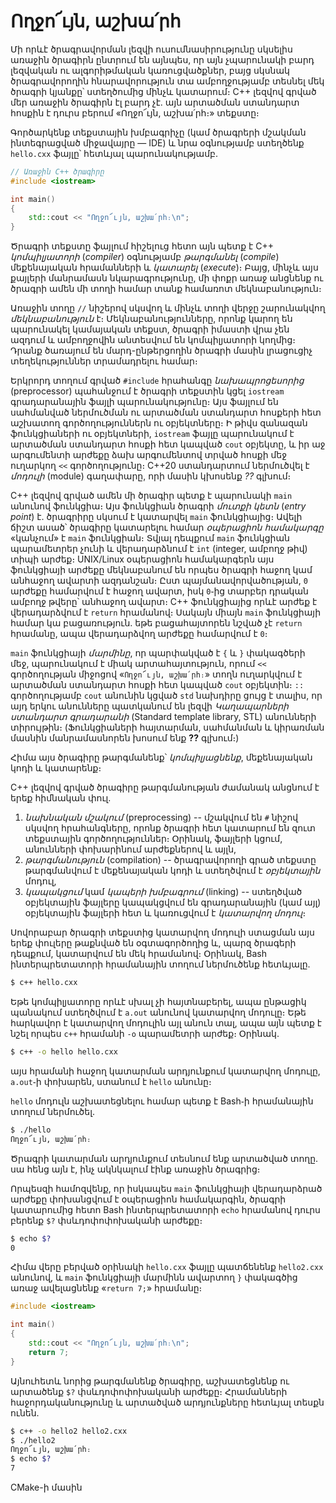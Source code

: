 # Ողջո՜ւյն, աշխա՛րհ

Մի որևէ ծրագրավորման լեզվի ուսումնասիրությունը սկսելիս առաջին ծրագիրն ընտրում են այնպես, որ այն չպարունակի բարդ լեզվական ու ալգորիթմական կառուցվածքներ, բայց սկսնակ ծրագրավորողին հնարավորություն տա ամբողջությամբ տեսնել մեկ ծրագրի կյանքը՝ ստեղծումից մինչև կատարում։ C++ լեզվով գրված մեր առաջին ծրագիրն էլ բարդ չէ․ այն արտածման ստանդարտ հոսքին է դուրս բերում «Ողջո՜ւյն, աշխա՛րհ։» տեքստը։

Գործարկենք տեքստային խմբագրիչը (կամ ծրագրերի մշակման ինտեգրացված միջավայրը ― IDE) և նրա օգնությամբ ստեղծենք `hello.cxx` ֆայլը՝ հետևյալ պարունակությամբ․

```c++
// Առաջին C++ ծրագիրը
#include <iostream>

int main()
{
    std::cout << "Ողջո՜ւյն, աշխա՛րհ։\n";
}
```

Ծրագրի տեքստը ֆայլում հիշելուց հետո այն պետք է C++ _կոմպիլյատորի_ (_compiler_) օգնությամբ _թարգմանել_ (_compile_) մեքենայական հրամանների և _կատարել_ (_execute_)։ Բայց, մինչև այս քայլերի մանրամասն նկարագրությունը, մի փոքր առաջ անցնենք ու ծրագրի ամեն մի տողի համար տանք համառոտ մեկնաբանություն։

Առաջին տողը `//` նիշերով սկսվող և մինչև տողի վերջը շարունակվող _մեկնաբանություն_ է։ Մեկնաբանությունները, որոնք կարող են պարունակել կամայական տեքստ, ծրագրի իմաստի վրա չեն ազդում և ամբողջովին անտեսվում են կոմպիլյատորի կողմից։ Դրանք ծառայում են մարդ-ընթերցողին ծրագրի մասին լրացուցիչ տեղեկություններ տրամադրելու համար։

Երկրորդ տողում գրված `#include` հրահանգը _նախապրոցեսորից_ (preprocessor) պահանջում է ծրագրի տեքստին կցել `iostream` գրադարանային ֆայլի պարունակությունը։ Այս ֆայլում են սահմանված ներմուծման ու արտածման ստանդարտ հոսքերի հետ աշխատող գործողություններն ու օբյեկտները։ Ի թիվս զանազան ֆունկցիաների ու օբյեկտների, `iostream` ֆայլը պարունակում է արտածման ստանդարտ հոսքի հետ կապված `cout` օբյեկտը, և իր աջ արգումենտի արժեքը ձախ արգումենտով տրված հոսքի մեջ ուղարկող `<<` գործողությունը։ C++20 ստանդարտում ներմուծվել է _մոդուլի_ (module) գաղափարը, որի մասին կխոսենք _??_ գլխում։

C++ լեզվով գրված ամեն մի ծրագիր պետք է պարունակի `main` անունով ֆունկցիա։ Այս ֆունկցիան ծրագրի _մուտքի կետն_ (_entry point_) է. ծրագրիրը սկսում է կատարվել `main` ֆունկցիայից։ Ավելի ճիշտ ասած՝ ծրագիրը կատարելու համար _օպերացիոն համակարգը_ «կանչում» է `main` ֆունկցիան։ Տվյալ դեպքում `main` ֆունկցիան պարամետրեր չունի և վերադարձնում է `int` (integer, ամբողջ թիվ) տիպի արժեք։ UNIX/Linux օպերացիոն համակարգերն այս ֆունկցիայի արժեքը մեկնաբանում են որպես ծրագրի հաջող կամ անհաջող ավարտի ազդանշան։ Ըստ պայմանավորվածության, `0` արժեքը համարվում է հաջող ավարտ, իսկ `0`֊ից տարբեր դրական ամբողջ թվերը՝ անհաջող ավարտ։ C++ ֆունկցիայից որևէ արժեք է վերադարձվում է `return` հրամանով։ Սակայն միայն `main` ֆունկցիայի համար կա բացառություն․ եթե բացահայտորեն նշված չէ `return` հրամանը, ապա վերադարձվող արժեքը համարվում է `0`։

`main` ֆունկցիայի _մարմինը_, որ պարփակված է `{` և `}` փակագծերի մեջ, պարունակում է միակ արտահայտություն, որում `<<` գործողության միջոցով «`Ողջո՜ւյն, աշխա՛րհ։`» տողն ուղարկվում է արտածման ստանդարտ հոսքի հետ կապված `cout` օբյեկտին։ `::` գործողությամբ `cout` անունին կցված `std` նախդիրը ցույց է տալիս, որ այդ երկու անունները պատկանում են լեզվի _Կաղապարների ստանդարտ գրադարանի_ (Standard template library, STL) անունների տիրույթին։ (Ֆունկցիաների հայտարման, սահմանման և կիրառման մասնին մանրամասնորեն խոսում ենք __??__ գլխում։)

Հիմա այս ծրագիրը թարգմանենք՝ _կոմպիլյացնենք_, մեքենայական կոդի և կատարենք։

C++ լեզվով գրված ծրագիրը թարգմանության ժամանակ անցնում է երեք հիմնական փուլ.
1. _նախնական մշակում_ (preprocessing) -- մշակվում են `#` նիշով սկսվող հրահանգները, որոնք ծրագրի հետ կատարում են զուտ տեքստային գործողություններ։ Օրինակ, ֆայլերի կցում, անունների փոխարինում արժեքներով և այլն,
2. _թարգմանություն_ (compilation) -- ծրագրավորողի գրած տեքստը թարգմանվում է մեքենայական կոդի և ստեղծվում է _օբյեկտային_ մոդուլ,
3. _կապակցում_ կամ _կապերի խմբագրում_ (linking) -- ստեղծված օբյեկտային ֆայլերը կապակցվում են գրադարանային (կամ այլ) օբյեկտային ֆայլերի հետ և կառուցվում է _կատարվող մոդուլ_։

Սովորաբար ծրագրի տեքստից կատարվող մոդուլի ստացման այս երեք փուլերը թաքնված են օգտագործողից և, պարզ ծրագերի դեպքում, կատարվում են մեկ հրամանով։ Օրինակ, Bash ինտերպրետատորի հրամանային տողում ներմուծենք հետևյալը.

```bash
$ c++ hello.cxx
```

Եթե կոմպիլյատորը որևէ սխալ չի հայտնաբերել, ապա ընթացիկ պանակում ստեղծվում է `a.out` անունով կատարվող մոդուլը։ Եթե հարկավոր է կատարվող մոդուլին այլ անուն տալ, ապա այն պետք է նշել որպես `c++` հրամանի `-o` պարամետրի արժեք։ Օրինակ.

```bash
$ c++ -o hello hello.cxx
```

այս հրամանի հաջող կատարման արդյունքում կատարվող մոդուլը, `a.out`֊ի փոխարեն, ստանում է `hello` անունը։

`hello` մոդուլն աշխատեցնելու համար պետք է Bash֊ի հրամանային տողում ներմուծել.

```bash
$ ./hello
Ողջո՜ւյն, աշխա՛րհ։
```

Ծրագրի կատարման արդյունքում տեսնում ենք արտածված տողը. սա հենց այն է, ինչ ակնկալում էինք առաջին ծրագրից։

Որպեսզի համոզվենք, որ իսկապես `main` ֆունկցիայի վերադարձրած արժեքը փոխանցվում է օպերացիոն համակարգին, ծրագրի կատարումից հետո Bash ինտերպրետատորի `echo` հրամանով դուրս բերենք `$?` փսևդոփոփոխականի արժեքը։

```bash
$ echo $?
0
```

Հիմա վերը բերված օրինակի `hello.cxx` ֆայլը պատճենենք `hello2.cxx` անունով, և `main` ֆունկցիայի մարմինն ավարտող `}` փակագծից առաջ ավելացնենք «`return 7;`» հրամանը։

```c++
#include <iostream>

int main()
{
    std::cout << "Ողջո՜ւյն, աշխա՛րհ։\n";
    return 7;
}
```

Այնուհետև նորից թարգմանենք ծրագիրը, աշխատեցնենք ու արտածենք `$?` փսևդոփոփոխականի արժեքը։ Հրամանների հաջորդականությունը և արտածված արդյունքները հետևյալ տեսքն ունեն.

```bash
$ c++ -o hello2 hello2.cxx
$ ./hello2
Ողջո՜ւյն, աշխա՛րհ։
$ echo $?
7
```

CMake-ի մասին


